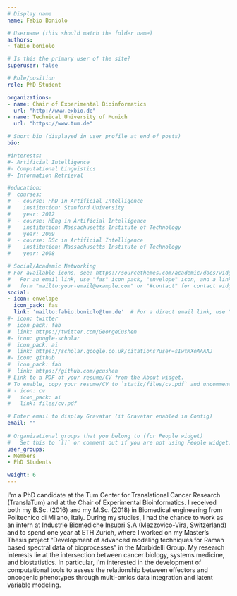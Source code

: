 ```yaml
---
# Display name
name: Fabio Boniolo

# Username (this should match the folder name)
authors:
- fabio_boniolo

# Is this the primary user of the site?
superuser: false

# Role/position
role: PhD Student

organizations:
- name: Chair of Experimental Bioinformatics
  url: "http://www.exbio.de"
- name: Technical University of Munich
  url: "https://www.tum.de"

# Short bio (displayed in user profile at end of posts)
bio:   

#interests:
#- Artificial Intelligence
#- Computational Linguistics
#- Information Retrieval

#education:
#  courses:
#  - course: PhD in Artificial Intelligence
#    institution: Stanford University
#    year: 2012
#  - course: MEng in Artificial Intelligence
#    institution: Massachusetts Institute of Technology
#    year: 2009
#  - course: BSc in Artificial Intelligence
#    institution: Massachusetts Institute of Technology
#    year: 2008

# Social/Academic Networking
# For available icons, see: https://sourcethemes.com/academic/docs/widgets/#icons
#   For an email link, use "fas" icon pack, "envelope" icon, and a link in the
#   form "mailto:your-email@example.com" or "#contact" for contact widget.
social:
- icon: envelope
  icon_pack: fas
  link: 'mailto:fabio.boniolo@tum.de'  # For a direct email link, use "mailto:test@example.org".
#- icon: twitter
#  icon_pack: fab
#  link: https://twitter.com/GeorgeCushen
#- icon: google-scholar
#  icon_pack: ai
#  link: https://scholar.google.co.uk/citations?user=sIwtMXoAAAAJ
#- icon: github
#  icon_pack: fab
#  link: https://github.com/gcushen
# Link to a PDF of your resume/CV from the About widget.
# To enable, copy your resume/CV to `static/files/cv.pdf` and uncomment the lines below.  
# - icon: cv
#   icon_pack: ai
#   link: files/cv.pdf

# Enter email to display Gravatar (if Gravatar enabled in Config)
email: ""
  
# Organizational groups that you belong to (for People widget)
#   Set this to `[]` or comment out if you are not using People widget.  
user_groups:
- Members
- PhD Students

weight: 6
---
```


I'm a PhD candidate at the Tum Center for Translational Cancer Research (TranslaTum) and at the Chair of Experimental Bioinformatics. I received both my B.Sc. (2016) and my M.Sc. (2018) in Biomedical engineering from Politecnico di Milano, Italy. During my studies, I had the chance to work as an intern at Industrie Biomediche Insubri S.A (Mezzovico-Vira, Switzerland) and to spend one year at ETH Zurich, where I worked on my Master’s Thesis project “Development of advanced modeling techniques for Raman based spectral data of bioprocesses” in the Morbidelli Group. My research interests lie at the intersection between cancer biology, systems medicine, and biostatistics. In particular, I'm interested in the development of computational tools to assess the relationship between effectors and oncogenic phenotypes through multi-omics data integration and latent variable modeling.
